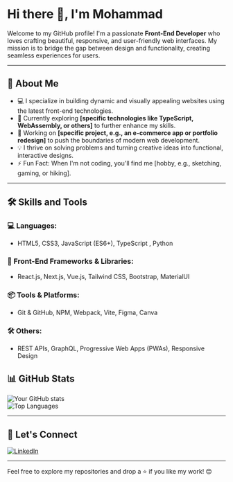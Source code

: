 # Hi there 👋, I'm Mohammad
Welcome to my GitHub profile! I'm a passionate **Front-End Developer** who loves crafting beautiful, responsive, and user-friendly web interfaces. My mission is to bridge the gap between design and functionality, creating seamless experiences for users.

---

## 🌟 About Me  
- 💻 I specialize in building dynamic and visually appealing websites using the latest front-end technologies.  
- 🌱 Currently exploring **[specific technologies like TypeScript, WebAssembly, or others]** to further enhance my skills.  
- 🔭 Working on **[specific project, e.g., an e-commerce app or portfolio redesign]** to push the boundaries of modern web development.  
- 💡 I thrive on solving problems and turning creative ideas into functional, interactive designs.  
- ⚡ Fun Fact: When I'm not coding, you'll find me [hobby, e.g., sketching, gaming, or hiking].

---

## 🛠️ Skills and Tools  

### 💻 Languages:  
- HTML5, CSS3, JavaScript (ES6+), TypeScript , Python

### 🎨 Front-End Frameworks & Libraries:  
- React.js, Next.js, Vue.js, Tailwind CSS, Bootstrap, MaterialUI

### 📦 Tools & Platforms:  
- Git & GitHub, NPM, Webpack, Vite, Figma, Canva

### 🛠️ Others:  
- REST APIs, GraphQL, Progressive Web Apps (PWAs), Responsive Design  



## 📊 GitHub Stats  

![Your GitHub stats](https://github-readme-stats.vercel.app/api?username=MohammadMosavat&show_icons=true&theme=radical)  
![Top Languages](https://github-readme-stats.vercel.app/api/top-langs/?username=MohammadMosavat&layout=compact&theme=radical)

---

## 🤝 Let's Connect  

[![LinkedIn](https://img.shields.io/badge/LinkedIn-blue?logo=linkedin&logoColor=white)]((https://www.linkedin.com/in/mohammad-mosavat-801723243/))

---

Feel free to explore my repositories and drop a ⭐ if you like my work! 😊  
